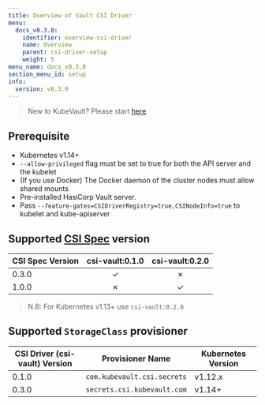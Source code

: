 ```yaml
---
title: Overview of Vault CSI Driver
menu:
  docs_v0.3.0:
    identifier: overview-csi-driver
    name: Overview
    parent: csi-driver-setup
    weight: 5
menu_name: docs_v0.3.0
section_menu_id: setup
info:
  version: v0.3.0
---
```


> New to KubeVault? Please start [here](/docs/v0.3.0/concepts/README).

## Prerequisite

- Kubernetes v1.14+
- `--allow-privileged` flag must be set to true for both the API server and the kubelet
- (If you use Docker) The Docker daemon of the cluster nodes must allow shared mounts
- Pre-installed HasiCorp Vault server.
- Pass `--feature-gates=CSIDriverRegistry=true,CSINodeInfo=true` to kubelet and kube-apiserver


## Supported [CSI Spec](https://github.com/container-storage-interface/spec) version

| CSI Spec Version | csi-vault:0.1.0 | csi-vault:0.2.0  |
| ---------------- | :----------:    | :-----------:    |
| 0.3.0            |   &#10003;      |  &#10007;        |
| 1.0.0            |   &#10007;      |  &#10003;        |

> N.B: For Kubernetes v1.13+ use `csi-vault:0.2.0`

## Supported `StorageClass` provisioner

| CSI Driver (csi-vault) Version | Provisioner Name            |  Kubernetes Version |
| ------------------------------ | --------------------------- | ------------------- |
| 0.1.0                          | `com.kubevault.csi.secrets` |  v1.12.x            |
| 0.3.0                          | `secrets.csi.kubevault.com` |  v1.14+             |
